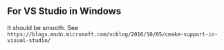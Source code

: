 ## For VS Studio in Windows  
It should be smooth. See `https://blogs.msdn.microsoft.com/vcblog/2016/10/05/cmake-support-in-visual-studio/`

